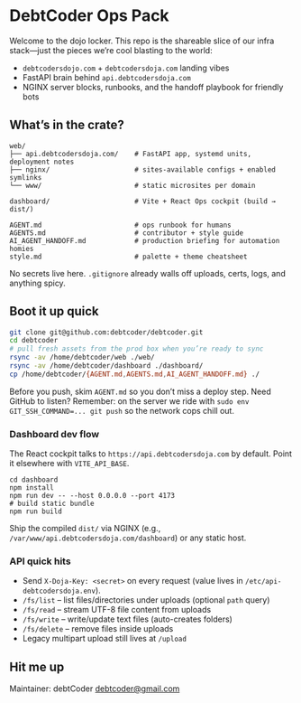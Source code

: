 # DebtCoder Ops Pack

Welcome to the dojo locker. This repo is the shareable slice of our infra stack—just the pieces we’re cool blasting to the world:

- `debtcodersdojo.com` + `debtcodersdoja.com` landing vibes
- FastAPI brain behind `api.debtcodersdoja.com`
- NGINX server blocks, runbooks, and the handoff playbook for friendly bots

## What’s in the crate?
```
web/
├── api.debtcodersdoja.com/    # FastAPI app, systemd units, deployment notes
├── nginx/                     # sites-available configs + enabled symlinks
└── www/                       # static microsites per domain

dashboard/                     # Vite + React Ops cockpit (build → dist/)

AGENT.md                       # ops runbook for humans
AGENTS.md                      # contributor + style guide
AI_AGENT_HANDOFF.md            # production briefing for automation homies
style.md                       # palette + theme cheatsheet
```
No secrets live here. `.gitignore` already walls off uploads, certs, logs, and anything spicy.

## Boot it up quick
```bash
git clone git@github.com:debtcoder/debtcoder.git
cd debtcoder
# pull fresh assets from the prod box when you’re ready to sync
rsync -av /home/debtcoder/web ./web/
rsync -av /home/debtcoder/dashboard ./dashboard/
cp /home/debtcoder/{AGENT.md,AGENTS.md,AI_AGENT_HANDOFF.md} ./
```

Before you push, skim `AGENT.md` so you don’t miss a deploy step. Need GitHub to listen? Remember: on the server we ride with
`sudo env GIT_SSH_COMMAND=... git push` so the network cops chill out.

### Dashboard dev flow
The React cockpit talks to `https://api.debtcodersdoja.com` by default. Point it elsewhere with `VITE_API_BASE`.

```
cd dashboard
npm install
npm run dev -- --host 0.0.0.0 --port 4173
# build static bundle
npm run build
```

Ship the compiled `dist/` via NGINX (e.g., `/var/www/api.debtcodersdoja.com/dashboard`) or any static host.

### API quick hits
- Send `X-Doja-Key: <secret>` on every request (value lives in `/etc/api-debtcodersdoja.env`).
- `/fs/list` – list files/directories under uploads (optional `path` query)
- `/fs/read` – stream UTF-8 file content from uploads
- `/fs/write` – write/update text files (auto-creates folders)
- `/fs/delete` – remove files inside uploads
- Legacy multipart upload still lives at `/upload`

## Hit me up
Maintainer: debtCoder <debtcoder@gmail.com>

